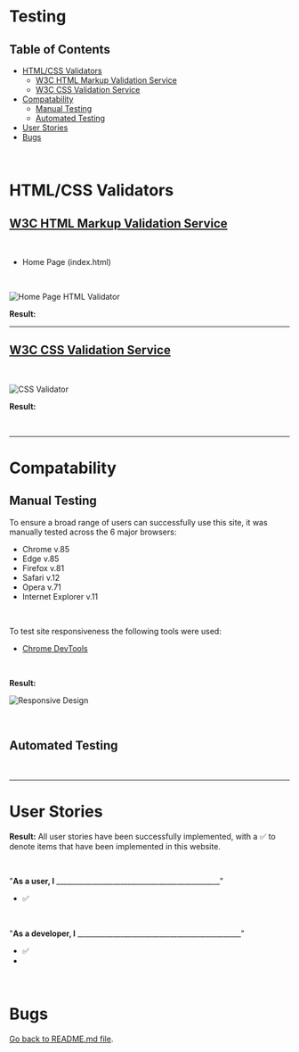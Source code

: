 
# Testing <!-- omit in toc -->

## Table of Contents
- [HTML/CSS Validators](#htmlcss-validators)
  - [W3C HTML Markup Validation Service](#w3c-html-markup-validation-service)
  - [W3C CSS Validation Service](#w3c-css-validation-service)
- [Compatability](#compatability)
  - [Manual Testing](#manual-testing)
  - [Automated Testing](#automated-testing)
- [User Stories](#user-stories)
- [Bugs](#bugs)

<br/>

# HTML/CSS Validators

## [W3C HTML Markup Validation Service](https://validator.w3.org/)

<br/>

- Home Page (index.html)

<br/>

![Home Page HTML Validator](readme-files/index-validator.PNG)

**Result:** 

----------


## [W3C CSS Validation Service](https://jigsaw.w3.org/css-validator/)

<br/>

![CSS Validator](readme-files/css-validator.PNG)

**Result:** 

<br/>

----------

# Compatability

## Manual Testing

To ensure a broad range of users can successfully use this site, it was manually tested across the 6 major browsers:

- Chrome v.85
- Edge v.85
- Firefox v.81
- Safari v.12
- Opera v.71
- Internet Explorer v.11

<br/>

To test site responsiveness the following tools were used:

- [Chrome DevTools](https://developers.google.com/web/tools/chrome-devtools)

<br/>

**Result:** 

![Responsive Design](readme-files/responsiveness.PNG)

<br/>

## Automated Testing


<br/>

----------



# User Stories


**Result:** All user stories have been successfully implemented, with a :white_check_mark: to denote items that have been implemented in this website. 

<br/>


"**__As a user, I__** ______________________________________________"

- :white_check_mark:

<br/>

"**__As a developer, I__** ______________________________________________"

- :white_check_mark: 
- 
<br/>

# Bugs 


[Go back to README.md file](README.md).

